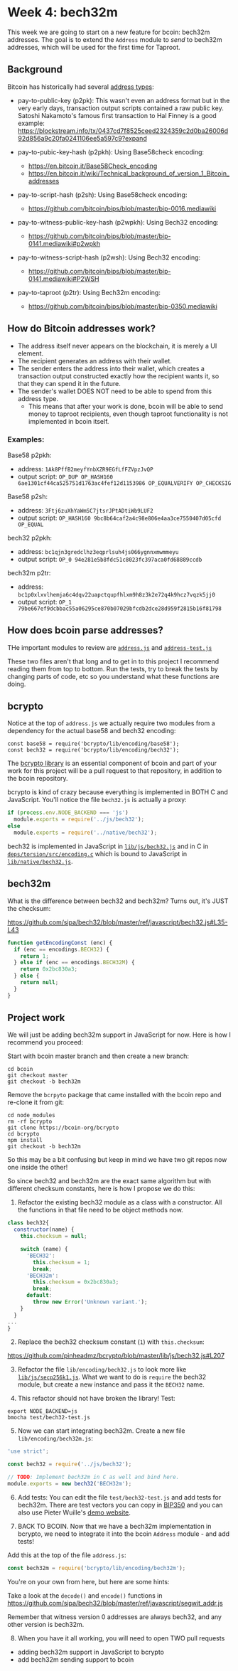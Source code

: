 # Week 4: bech32m

This week we are going to start on a new feature for bcoin: bech32m addresses.
The goal is to extend the `Address` module to _send_ to bech32m addresses,
which will be used for the first time for Taproot.

## Background

Bitcoin has historically had several [address types](https://en.bitcoin.it/wiki/Invoice_address):

- pay-to-public-key (p2pk): This wasn't even an address format but in the very
early days, transaction output scripts contained a raw public key. Satoshi Nakamoto's
famous first transaction to Hal Finney is a good example: https://blockstream.info/tx/0437cd7f8525ceed2324359c2d0ba26006d92d856a9c20fa0241106ee5a597c9?expand

- pay-to-pubic-key-hash (p2pkh): Using Base58check encoding:
  - https://en.bitcoin.it/Base58Check_encoding
  - https://en.bitcoin.it/wiki/Technical_background_of_version_1_Bitcoin_addresses

- pay-to-script-hash (p2sh): Using Base58check encoding:
  - https://github.com/bitcoin/bips/blob/master/bip-0016.mediawiki

- pay-to-witness-public-key-hash (p2wpkh): Using Bech32 encoding:
  - https://github.com/bitcoin/bips/blob/master/bip-0141.mediawiki#p2wpkh

- pay-to-witness-script-hash (p2wsh): Using Bech32 encoding:
  - https://github.com/bitcoin/bips/blob/master/bip-0141.mediawiki#P2WSH

- pay-to-taproot (p2tr): Using Bech32m encoding:
  - https://github.com/bitcoin/bips/blob/master/bip-0350.mediawiki


## How do Bitcoin addresses work?

- The address itself never appears on the blockchain, it is merely a UI element.
- The recipient generates an address with their wallet.
- The sender enters the address into their wallet, which creates a transaction
output constructed exactly how the recipient wants it, so that they can spend
it in the future.
- The sender's wallet DOES NOT need to be able to spend from this address type.
  - This means that after your work is done, bcoin will be able to send money
  to taproot recipients, even though taproot functionality is not implemented in
  bcoin itself.

### Examples:

Base58 p2pkh:
  - address: `1Ak8PffB2meyfYnbXZR9EGfLfFZVpzJvQP`
  - output script: `OP_DUP OP_HASH160 6ae1301cf44ca525751d1763ac4fef12d1153986 OP_EQUALVERIFY OP_CHECKSIG`

Base58 p2sh:
  - address: `3Ftj6zuXhYaWmSC7jtsrJPtADtiWb9LUF2`
  - output script: `OP_HASH160 9bc8b64caf2a4c98e806e4aa3ce7550407d05cfd OP_EQUAL`

bech32 p2pkh:
  - address: `bc1qjn3gredclhz3eqprlsuh4js066ygnnxmwmmeyu`
  - output script: `OP_0 94e281e5b8fdc51c8023fc397aca0fd68889ccdb`

bech32m p2tr:
  - address: `bc1p0xlxvlhemja6c4dqv22uapctqupfhlxm9h8z3k2e72q4k9hcz7vqzk5jj0`
  - output script: `OP_1 79be667ef9dcbbac55a06295ce870b07029bfcdb2dce28d959f2815b16f81798`

## How does bcoin parse addresses?

THe important modules to review are
[`address.js`](https://github.com/bcoin-org/bcoin/blob/master/lib/primitives/address.js)
and
[`address-test.js`](https://github.com/bcoin-org/bcoin/blob/master/test/address-test.js)

These two files aren't that long and to get in to this project I recommend reading
them from top to bottom. Run the tests, try to break the tests by changing parts of
code, etc so you understand what these functions are doing.

## bcrypto

Notice at the top of `address.js` we actually require two modules from a dependency
for the actual base58 and bech32 encoding:

```
const base58 = require('bcrypto/lib/encoding/base58');
const bech32 = require('bcrypto/lib/encoding/bech32');
```

The [bcrypto library](https://github.com/bcoin-org/bcrypto) is an essential
component of bcoin and part of your work for this project will be a pull request
to that repository, in addition to the bcoin repository.

bcrypto is kind of crazy because everything is implemented in BOTH C and JavaScript.
You'll notice the file `bech32.js` is actually a proxy:

```js
if (process.env.NODE_BACKEND === 'js')
  module.exports = require('../js/bech32');
else
  module.exports = require('../native/bech32');
```

bech32 is implemented in JavaScript in [`lib/js/bech32.js`](https://github.com/bcoin-org/bcrypto/blob/master/lib/js/bech32.js) and in C in [`deps/torsion/src/encoding.c`](https://github.com/bcoin-org/bcrypto/blob/master/deps/torsion/src/encoding.c#L1180)
which is bound to JavaScript in [`lib/native/bech32.js`](https://github.com/bcoin-org/bcrypto/blob/master/lib/native/bech32.js).

## bech32m

What is the difference between bech32 and bech32m? Turns out, it's JUST the checksum:

https://github.com/sipa/bech32/blob/master/ref/javascript/bech32.js#L35-L43

```js
function getEncodingConst (enc) {
  if (enc == encodings.BECH32) {
    return 1;
  } else if (enc == encodings.BECH32M) {
    return 0x2bc830a3;
  } else {
    return null;
  }
}
```

## Project work

We will just be adding bech32m support in JavaScript for now. Here is how I recommend
you proceed:

Start with bcoin master branch and then create a new branch:

```
cd bcoin
git checkout master
git checkout -b bech32m
```

Remove the `bcrpyto` package that came installed with the bcoin repo and re-clone
it from git:

```
cd node_modules
rm -rf bcrypto
git clone https://bcoin-org/bcrypto
cd bcrypto
npm install
git checkout -b bech32m
```

So this may be a bit confusing but keep in mind we have two git repos now one
inside the other!

So since bech32 and bech32m are the exact same algorithm but with different
checksum constants, here is how I propose we do this:

1. Refactor the existing bech32 module as a class with a constructor.
All the functions in that file need to be object methods now.

```js
class bech32{
  constructor(name) {
    this.checksum = null;

    switch (name) {
      'BECH32':
        this.checksum = 1;
        break;
      'BECH32m':
        this.checksum = 0x2bc830a3;
        break;
      default:
        throw new Error('Unknown variant.');
    }
  }
...
}
```

2. Replace the bech32 checksum constant (`1`) with `this.checksum`:

https://github.com/pinheadmz/bcrypto/blob/master/lib/js/bech32.js#L207


3. Refactor the file `lib/encoding/bech32.js` to look more like
[`lib/js/secp256k1.js`](https://github.com/pinheadmz/bcrypto/blob/master/lib/js/secp256k1.js).
What we want to do is `require` the bech32 module, but create a new instance and pass
it the `BECH32` name.

4. This refactor should not have broken the library! Test:

```
export NODE_BACKEND=js
bmocha test/bech32-test.js
```

5. Now we can start integrating bech32m. Create a new file `lib/encoding/bech32m.js`:

```js
'use strict';

const bech32 = require('../js/bech32');

// TODO: Implement bech32m in C as well and bind here.
module.exports = new bech32('BECH32m');
```

6. Add tests: You can edit the file `test/bech32-test.js` and add tests for bech32m.
There are test vectors you can copy in [BIP350](https://github.com/bitcoin/bips/blob/master/bip-0350.mediawiki#Test_vectors_for_Bech32m)
and you can also use Pieter Wuille's [demo website](http://bitcoin.sipa.be/bech32/demo/demo.html).

7. BACK TO BCOIN. Now that we have a bech32m implementation in bcrypto, we need
to integrate it into the bcoin `Address` module - and add tests!

Add this at the top of the file `address.js`:

```js
const bech32m = require('bcrypto/lib/encoding/bech32m');
```

You're on your own from here, but here are some hints:

Take a look at the `decode()` and `encode()` functions in
https://github.com/sipa/bech32/blob/master/ref/javascript/segwit_addr.js

Remember that witness version 0 addresses are always bech32, and any other
version is bech32m.

8. When you have it all working, you will need to open TWO pull requests
  - adding bech32m support in JavaScript to bcrypto
  - add bech32m sending support to bcoin

